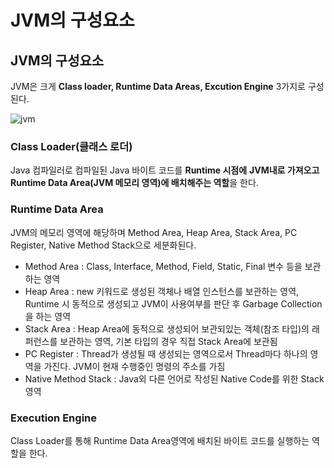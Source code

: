 # JVM의 구성요소


## JVM의 구성요소

JVM은 크게 **Class loader, Runtime Data Areas, Excution Engine** 3가지로 구성된다.

![jvm](https://user-images.githubusercontent.com/52314663/99345185-15928100-28d5-11eb-985c-75c751468169.png)

### Class Loader(클래스 로더)

Java 컴파일러로 컴파일된 Java 바이트 코드를 **Runtime 시점에** **JVM내로 가져오고 Runtime Data Area(JVM 메모리 영역)에 배치해주는 역할**을 한다. 

### Runtime Data Area

JVM의 메모리 영역에 해당하며 Method Area, Heap Area, Stack Area, PC Register, Native Method Stack으로 세분화된다.

- Method Area : Class, Interface, Method, Field, Static, Final 변수 등을 보관하는 영역
- Heap Area : new 키워드로 생성된 객체나 배열 인스턴스를 보관하는 영역, Runtime 시 동적으로 생성되고 JVM이 사용여부를 판단 후 Garbage Collection을 하는 영역
- Stack Area : Heap Area에 동적으로 생성되어 보관되있는 객체(참조 타입)의 래퍼런스를 보관하는 영역, 기본 타입의 경우 직접 Stack Area에 보관됨
- PC Register : Thread가 생성될 때 생성되는 영역으로서 Thread마다 하나의 영역을 가진다. JVM이 현재 수행중인 명령의 주소를 가짐
- Native Method Stack : Java외 다른 언어로 작성된 Native Code를 위한 Stack 영역

### Execution Engine

Class Loader를 통해 Runtime Data Area영역에 배치된 바이트 코드를 실행하는 역할을 한다.

